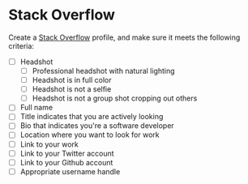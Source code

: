 # Stack Overflow

Create a [Stack Overflow](https://www.stackoverflow.com) profile, and make sure it meets the following criteria:

* [ ] Headshot
    * [ ] Professional headshot with natural lighting
    * [ ] Headshot is in full color
    * [ ] Headshot is not a selfie
    * [ ] Headshot is not a group shot cropping out others
* [ ] Full name
* [ ] Title indicates that you are actively looking
* [ ] Bio that indicates you're a software developer
* [ ] Location where you want to look for work
* [ ] Link to your work
* [ ] Link to your Twitter account
* [ ] Link to your Github account
* [ ] Appropriate username handle
